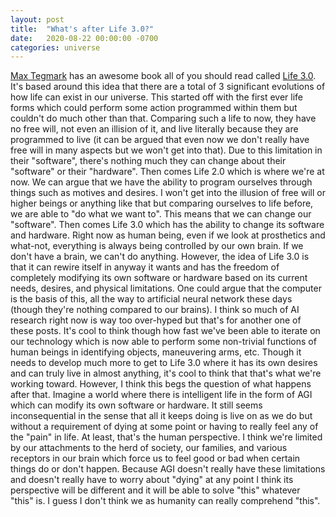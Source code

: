 ```yaml
---
layout: post
title:  "What's after Life 3.0?"
date:   2020-08-22 00:00:00 -0700
categories: universe
---
```

[Max Tegmark][max] has an awesome book all of you should read called [Life 3.0][universe]. It's based around this idea that there are a total of 3 significant evolutions of how life can exist in our universe. This started off with the first ever life forms which could perform some action programmed within them but couldn't do much other than that. Comparing such a life to now, they have no free will, not even an illision of it, and live literally because they are programmed to live (it can be argued that even now we don't really have free will in many aspects but we won't get into that). Due to this limitation in their "software", there's nothing much they can change about their "software" or their "hardware". Then comes Life 2.0 which is where we're at now. We can argue that we have the ability to program ourselves through things such as motives and desires. I won't get into the illusion of free will or higher beings or anything like that but comparing ourselves to life before, we are able to "do what we want to". This means that we can change our "software". Then comes Life 3.0 which has the ability to change its software and hardware. Right now as human being, even if we look at prosthetics and what-not, everything is always being controlled by our own brain. If we don't have a brain, we can't do anything. However, the idea of Life 3.0 is that it can rewire itself in anyway it wants and has the freedom of completely modifying its own software or hardware based on its current needs, desires, and physical limitations. One could argue that the computer is the basis of this, all the way to artificial neural network these days (though they're nothing compared to our brains). I think so much of AI research right now is way too over-hyped but that's for another one of these posts. It's cool to think though how fast we've been able to iterate on our technology which is now able to perform some non-trivial functions of human beings in identifying objects, maneuvering arms, etc. Though it needs to develop much more to get to Life 3.0 where it has its own desires and can truly live in almost anything, it's cool to think that that's what we're working toward. However, I think this begs the question of what happens after that. Imagine a world where there is intelligent life in the form of AGI which can modify its own software or hardware. It still seems inconsequential in the sense that all it keeps doing is live on as we do but without a requirement of dying at some point or having to really feel any of the "pain" in life. At least, that's the human perspective. I think we're limited by our attachments to the herd of society, our families, and various receptors in our brain which force us to feel good or bad when certain things do or don't happen. Because AGI doesn't really have these limitations and doesn't really have to worry about "dying" at any point I think its perspective will be different and it will be able to solve "this" whatever "this" is. I guess I don't think we as humanity can really comprehend "this".

[max]: https://en.wikipedia.org/wiki/Max_Tegmark
[universe]: https://en.wikipedia.org/wiki/Life_3.0
